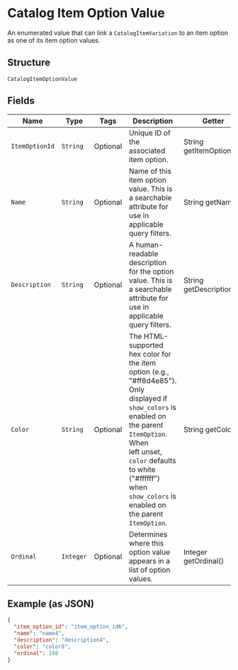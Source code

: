 
# Catalog Item Option Value

An enumerated value that can link a
`CatalogItemVariation` to an item option as one of
its item option values.

## Structure

`CatalogItemOptionValue`

## Fields

| Name | Type | Tags | Description | Getter |
|  --- | --- | --- | --- | --- |
| `ItemOptionId` | `String` | Optional | Unique ID of the associated item option. | String getItemOptionId() |
| `Name` | `String` | Optional | Name of this item option value. This is a searchable attribute for use in applicable query filters. | String getName() |
| `Description` | `String` | Optional | A human-readable description for the option value. This is a searchable attribute for use in applicable query filters. | String getDescription() |
| `Color` | `String` | Optional | The HTML-supported hex color for the item option (e.g., "#ff8d4e85").<br>Only displayed if `show_colors` is enabled on the parent `ItemOption`. When<br>left unset, `color` defaults to white ("#ffffff") when `show_colors` is<br>enabled on the parent `ItemOption`. | String getColor() |
| `Ordinal` | `Integer` | Optional | Determines where this option value appears in a list of option values. | Integer getOrdinal() |

## Example (as JSON)

```json
{
  "item_option_id": "item_option_id6",
  "name": "name4",
  "description": "description4",
  "color": "color8",
  "ordinal": 198
}
```

